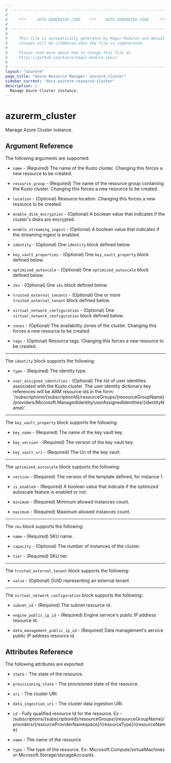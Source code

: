 ```yaml
---
# ----------------------------------------------------------------------------
#
#     ***     AUTO GENERATED CODE    ***    AUTO GENERATED CODE     ***
#
# ----------------------------------------------------------------------------
#
#     This file is automatically generated by Magic Modules and manual
#     changes will be clobbered when the file is regenerated.
#
#     Please read more about how to change this file at
#     https://github.com/Azure/magic-module-specs
#
# ----------------------------------------------------------------------------
layout: "azurerm"
page_title: "Azure Resource Manager: azurerm_cluster"
sidebar_current: "docs-azurerm-resource-cluster"
description: |-
  Manage Azure Cluster instance.
---
```


# azurerm_cluster

Manage Azure Cluster instance.


## Argument Reference

The following arguments are supported:

* `name` - (Required) The name of the Kusto cluster. Changing this forces a new resource to be created.

* `resource_group` - (Required) The name of the resource group containing the Kusto cluster. Changing this forces a new resource to be created.

* `location` - (Optional) Resource location. Changing this forces a new resource to be created.

* `enable_disk_encryption` - (Optional) A boolean value that indicates if the cluster's disks are encrypted.

* `enable_streaming_ingest` - (Optional) A boolean value that indicates if the streaming ingest is enabled.

* `identity` - (Optional) One `identity` block defined below.

* `key_vault_properties` - (Optional) One `key_vault_property` block defined below.

* `optimized_autoscale` - (Optional) One `optimized_autoscale` block defined below.

* `sku` - (Optional) One `sku` block defined below.

* `trusted_external_tenants` - (Optional) One or more `trusted_external_tenant` block defined below.

* `virtual_network_configuration` - (Optional) One `virtual_network_configuration` block defined below.

* `zones` - (Optional) The availability zones of the cluster. Changing this forces a new resource to be created.

* `tags` - (Optional) Resource tags. Changing this forces a new resource to be created.

---

The `identity` block supports the following:

* `type` - (Required) The identity type.

* `user_assigned_identities` - (Optional) The list of user identities associated with the Kusto cluster. The user identity dictionary key references will be ARM resource ids in the form: '/subscriptions/{subscriptionId}/resourceGroups/{resourceGroupName}/providers/Microsoft.ManagedIdentity/userAssignedIdentities/{identityName}'.

---

The `key_vault_property` block supports the following:

* `key_name` - (Required) The name of the key vault key.

* `key_version` - (Required) The version of the key vault key.

* `key_vault_uri` - (Required) The Uri of the key vault.

---

The `optimized_autoscale` block supports the following:

* `version` - (Required) The version of the template defined, for instance 1.

* `is_enabled` - (Required) A boolean value that indicate if the optimized autoscale feature is enabled or not.

* `minimum` - (Required) Minimum allowed instances count.

* `maximum` - (Required) Maximum allowed instances count.

---

The `sku` block supports the following:

* `name` - (Required) SKU name.

* `capacity` - (Optional) The number of instances of the cluster.

* `tier` - (Required) SKU tier.

---

The `trusted_external_tenant` block supports the following:

* `value` - (Optional) GUID representing an external tenant.

---

The `virtual_network_configuration` block supports the following:

* `subnet_id` - (Required) The subnet resource id.

* `engine_public_ip_id` - (Required) Engine service's public IP address resource id.

* `data_management_public_ip_id` - (Required) Data management's service public IP address resource id.

## Attributes Reference

The following attributes are exported:

* `state` - The state of the resource.

* `provisioning_state` - The provisioned state of the resource.

* `uri` - The cluster URI.

* `data_ingestion_uri` - The cluster data ingestion URI.

* `id` - Fully qualified resource Id for the resource. Ex - /subscriptions/{subscriptionId}/resourceGroups/{resourceGroupName}/providers/{resourceProviderNamespace}/{resourceType}/{resourceName}

* `name` - The name of the resource

* `type` - The type of the resource. Ex- Microsoft.Compute/virtualMachines or Microsoft.Storage/storageAccounts.
